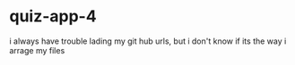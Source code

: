 # quiz-app-4
i always have trouble lading my git hub urls, but i don't know if its the way i arrage my files
